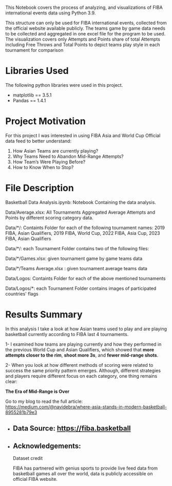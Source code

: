 This Notebook covers the process of analyzing, and visualizations of FIBA international events data using Python 3.9.

This structure can only be used for FIBA international events, collected from the official website available publicly.
The teams game by game data needs to be collected and aggregated in one excel file for the program to be used.
The visualization covers only Attempts and Points share of total Attempts including Free Throws and Total Points to depict teams play style in each tournament for comparison

# Libraries Used
The following python libraries were used in this project.
- matplotlib == 3.5.1
- Pandas == 1.4.1


# Project Motivation
For this project I was interested in using FIBA Asia and World Cup Official data feed to better understand:

1. How Asian Teams are currently playing?
2. Why Teams Need to Abandon Mid-Range Attempts?
3. How Team’s Were Playing Before?
4. How to Know When to Stop?


# File Description
Basketball Data Analysis.ipynb: Notebook Containing the data analysis.

Data/Average.xlsx: All Tournaments Aggregated Average Attempts and Points by different scoring category data.

Data/*/: Containts Folder for each of the following tournament names: 2019  FIBA, Asian Qualifiers, 2019  FIBA, World Cup, 2022  FIBA, Asia Cup, 2023  FIBA, Asian Qualifiers

Data/*/: each Tournament Folder contains two of the following files:

Data/*/Games.xlsx: given tournament game by game teams data

Data/*/Teams Average.xlsx : given tournament average teams data

Data/Logos: Containts Folder for each of the above mentioned tournaments

Data/Logos/*: each Tournament Folder contains images of participated countries' flags


# Results Summary

In this analysis I take a look at how Asian teams used to play and are playing basketball currently according to FIBA last 4 tournaments.

1- I examined how teams are playing currently and how they performed in the previous World Cup and Asian Qualifiers, which showed that **more attempts closer to the rim**, **shoot more 3s**, and **fewer mid-range shots**.

2- When you look at how different methods of scoring were related to success the same priority pattern emerges. Although, different strategies and players require different focus on each category, one thing remains clear:

**The Era of Mid-Range is Over**

Go to my blog to read the full article:
https://medium.com/@navidebra/where-asia-stands-in-modern-basketball-8955281b79e3

- ## Data Source: https://fiba.basketball
- ## Acknowledgements:

  Dataset credit

  FIBA has partnered with genius sports to provide live feed data from basketball games all over the world, data is publicly accessible on official FIBA    website.


